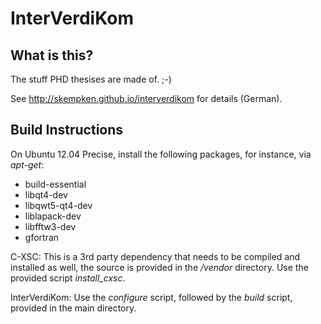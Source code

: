 InterVerdiKom
=============

What is this?
-------------
The stuff PHD thesises are made of. ;-)

See http://skempken.github.io/interverdikom for details (German).

Build Instructions
------------------

On Ubuntu 12.04 Precise, install the following packages, for instance, via _apt-get_:
- build-essential
- libqt4-dev
- libqwt5-qt4-dev
- liblapack-dev
- libfftw3-dev
- gfortran

C-XSC:
This is a 3rd party dependency that needs to be compiled and installed as well, the source is provided in the _/vendor_
directory. Use the provided script *install_cxsc*.

InterVerdiKom:
Use the _configure_ script, followed by the _build_ script, provided in the main directory.
